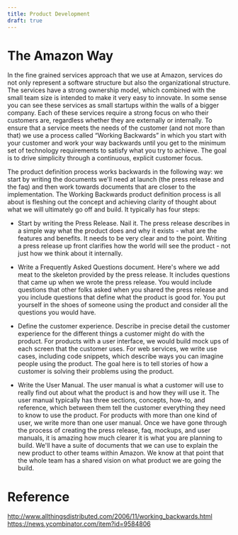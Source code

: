 ```yaml
---
title: Product Development
draft: true
---
```


# The Amazon Way
In the fine grained services approach that we use at Amazon, services do not only represent a software structure but also the organizational structure. The services have a strong ownership model, which combined with the small team size is intended to make it very easy to innovate. In some sense you can see these services as small startups within the walls of a bigger company. Each of these services require a strong focus on who their customers are, regardless whether they are externally or internally. To ensure that a service meets the needs of the customer (and not more than that) we use a process called “Working Backwards” in which you start with your customer and work your way backwards until you get to the minimum set of technology requirements to satisfy what you try to achieve. The goal is to drive simplicity through a continuous, explicit customer focus.

The product definition process works backwards in the following way: we start by writing the documents we'll need at launch (the press release and the faq) and then work towards documents that are closer to the implementation.
The Working Backwards product definition process is all about is fleshing out the concept and achieving clarity of thought about what we will ultimately go off and build. It typically has four steps:

- Start by writing the Press Release. Nail it. The press release describes in a simple way what the product does and why it exists - what are the features and benefits. It needs to be very clear and to the point. Writing a press release up front clarifies how the world will see the product - not just how we think about it internally.

- Write a Frequently Asked Questions document. Here's where we add meat to the skeleton provided by the press release. It includes questions that came up when we wrote the press release. You would include questions that other folks asked when you shared the press release and you include questions that define what the product is good for. You put yourself in the shoes of someone using the product and consider all the questions you would have.

- Define the customer experience. Describe in precise detail the customer experience for the different things a customer might do with the product. For products with a user interface, we would build mock ups of each screen that the customer uses. For web services, we write use cases, including code snippets, which describe ways you can imagine people using the product. The goal here is to tell stories of how a customer is solving their problems using the product.

- Write the User Manual. The user manual is what a customer will use to really find out about what the product is and how they will use it. The user manual typically has three sections, concepts, how-to, and reference, which between them tell the customer everything they need to know to use the product. For products with more than one kind of user, we write more than one user manual.
Once we have gone through the process of creating the press release, faq, mockups, and user manuals, it is amazing how much clearer it is what you are planning to build. We'll have a suite of documents that we can use to explain the new product to other teams within Amazon. We know at that point that the whole team has a shared vision on what product we are going the build.


# Reference
http://www.allthingsdistributed.com/2006/11/working_backwards.html
https://news.ycombinator.com/item?id=9584806
